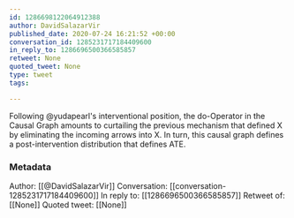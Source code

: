 ```yaml
---
id: 1286698122064912388
author: DavidSalazarVir
published_date: 2020-07-24 16:21:52 +00:00
conversation_id: 1285231717184409600
in_reply_to: 1286696500366585857
retweet: None
quoted_tweet: None
type: tweet
tags:

---
```


Following @yudapearl's interventional position, the do-Operator in the Causal Graph amounts to curtailing the previous mechanism that defined X by eliminating the incoming arrows into X. In turn, this causal graph defines a post-intervention distribution that defines ATE.

### Metadata

Author: [[@DavidSalazarVir]]
Conversation: [[conversation-1285231717184409600]]
In reply to: [[1286696500366585857]]
Retweet of: [[None]]
Quoted tweet: [[None]]
